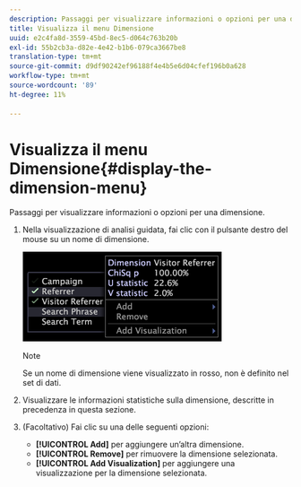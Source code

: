 ```yaml
---
description: Passaggi per visualizzare informazioni o opzioni per una dimensione.
title: Visualizza il menu Dimensione
uuid: e2c4fa8d-3559-45bd-8ec5-d064c763b20b
exl-id: 55b2cb3a-d82e-4e42-b1b6-079ca3667be8
translation-type: tm+mt
source-git-commit: d9df90242ef96188f4e4b5e6d04cfef196b0a628
workflow-type: tm+mt
source-wordcount: '89'
ht-degree: 11%

---
```


# Visualizza il menu Dimensione{#display-the-dimension-menu}

Passaggi per visualizzare informazioni o opzioni per una dimensione.

1. Nella visualizzazione di analisi guidata, fai clic con il pulsante destro del mouse su un nome di dimensione.

   ![Informazioni sul passaggio](assets/mnu_GuidedAnalysis.png)

   >[!NOTE]
   >
   >Se un nome di dimensione viene visualizzato in rosso, non è definito nel set di dati.

1. Visualizzare le informazioni statistiche sulla dimensione, descritte in precedenza in questa sezione.
1. (Facoltativo) Fai clic su una delle seguenti opzioni:

   * **[!UICONTROL Add]** per aggiungere un’altra dimensione.
   * **[!UICONTROL Remove]** per rimuovere la dimensione selezionata.
   * **[!UICONTROL Add Visualization]** per aggiungere una visualizzazione per la dimensione selezionata.

